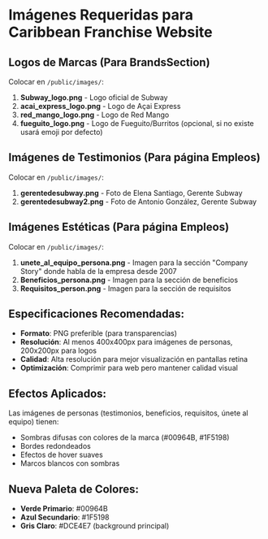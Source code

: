 # Imágenes Requeridas para Caribbean Franchise Website

## Logos de Marcas (Para BrandsSection)
Colocar en `/public/images/`:

1. **Subway_logo.png** - Logo oficial de Subway
2. **acai_express_logo.png** - Logo de Açai Express
3. **red_mango_logo.png** - Logo de Red Mango
4. **fueguito_logo.png** - Logo de Fueguito/Burritos (opcional, si no existe usará emoji por defecto)

## Imágenes de Testimonios (Para página Empleos)
Colocar en `/public/images/`:

1. **gerentedesubway.png** - Foto de Elena Santiago, Gerente Subway
2. **gerentedesubway2.png** - Foto de Antonio González, Gerente Subway

## Imágenes Estéticas (Para página Empleos)
Colocar en `/public/images/`:

1. **unete_al_equipo_persona.png** - Imagen para la sección "Company Story" donde habla de la empresa desde 2007
2. **Beneficios_persona.png** - Imagen para la sección de beneficios
3. **Requisitos_person.png** - Imagen para la sección de requisitos

## Especificaciones Recomendadas:
- **Formato**: PNG preferible (para transparencias)
- **Resolución**: Al menos 400x400px para imágenes de personas, 200x200px para logos
- **Calidad**: Alta resolución para mejor visualización en pantallas retina
- **Optimización**: Comprimir para web pero mantener calidad visual

## Efectos Aplicados:
Las imágenes de personas (testimonios, beneficios, requisitos, únete al equipo) tienen:
- Sombras difusas con colores de la marca (#00964B, #1F5198)
- Bordes redondeados
- Efectos de hover suaves
- Marcos blancos con sombras

## Nueva Paleta de Colores:
- **Verde Primario**: #00964B
- **Azul Secundario**: #1F5198  
- **Gris Claro**: #DCE4E7 (background principal) 